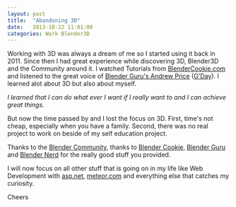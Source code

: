 ```yaml
---
layout: post
title:  "Abandoning 3D"
date:   2013-10-22 11:01:00
categories: Work Blender3D
---
```


Working with 3D was always a dream of me so I started using it back in 2011.
Since then I had great experience while discovering 3D, Blender3D and the Community around it.
I watched Tutorials from [BlenderCookie.com][2] and listened to the great voice of [Blender Guru's Andrew Price][3] ([G'Day][1]).
I learned alot about 3D but also about myself.

_I learned that I can do what ever I want if I really want to and I can achieve great things._

But now the time passed by and I lost the focus on 3D.
First, time's not cheap, especially when you have a family.
Second, there was no real project to work on beside of my self education project.

Thanks to the [Blender Community][4], thanks to [Blender Cookie][2], [Blender Guru][3] and [Blender Nerd][5] for the really good stuff you provided.

I will now focus on all other stuff that is going on in my life like Web Development with [asp.net][7], [meteor.com][6] and everything else that catches my curiosity.

Cheers

  [1]: https://en.wiktionary.org/wiki/g'day
  [2]: http://cgcookie.com/blender/
  [3]: http://www.blenderguru.com/
  [4]: http://blenderartists.org/forum/
  [5]: http://www.blendernerd.com/
  [6]: http://meteor.com/
  [7]: http://www.asp.net/
